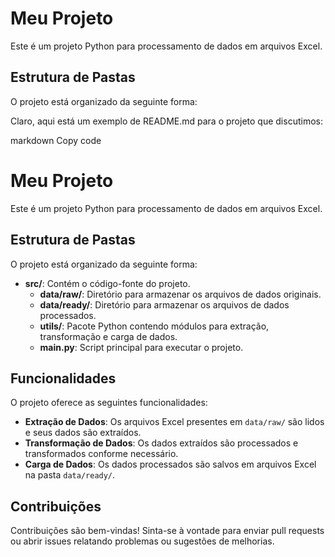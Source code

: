 # Meu Projeto

Este é um projeto Python para processamento de dados em arquivos Excel.



## Estrutura de Pastas

O projeto está organizado da seguinte forma:


Claro, aqui está um exemplo de README.md para o projeto que discutimos:

markdown
Copy code
# Meu Projeto

Este é um projeto Python para processamento de dados em arquivos Excel.

## Estrutura de Pastas

O projeto está organizado da seguinte forma:


- **src/**: Contém o código-fonte do projeto.
  - **data/raw/**: Diretório para armazenar os arquivos de dados originais.
  - **data/ready/**: Diretório para armazenar os arquivos de dados processados.
  - **utils/**: Pacote Python contendo módulos para extração, transformação e carga de dados.
  - **main.py**: Script principal para executar o projeto.

## Funcionalidades

O projeto oferece as seguintes funcionalidades:

- **Extração de Dados**: Os arquivos Excel presentes em `data/raw/` são lidos e seus dados são extraídos.
- **Transformação de Dados**: Os dados extraídos são processados e transformados conforme necessário.
- **Carga de Dados**: Os dados processados são salvos em arquivos Excel na pasta `data/ready/`.


## Contribuições

Contribuições são bem-vindas! Sinta-se à vontade para enviar pull requests ou abrir issues relatando problemas ou sugestões de melhorias.